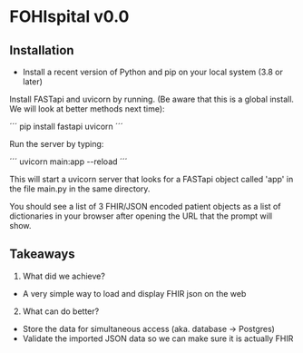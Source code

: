 # FOHIspital v0.0

## Installation

- Install a recent version of Python and pip on your local system (3.8 or later)

Install FASTapi and uvicorn by running. (Be aware that this is a global install. We will look at better methods next time):

´´´
pip install fastapi uvicorn
´´´

Run the server by typing:

´´´
uvicorn main:app --reload
´´´

This will start a uvicorn server that looks for a FASTapi object called 'app' in the file main.py in the same directory.

You should see a list of 3 FHIR/JSON encoded patient objects as a list of dictionaries in your browser after opening the URL that the prompt will show.


## Takeaways

1. What did we achieve?

- A very simple way to load and display FHIR json on the web


2. What can do better?

- Store the data for simultaneous access (aka. database -> Postgres)
- Validate the imported JSON data so we can make sure it is actually FHIR

